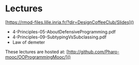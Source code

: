 # Lectures

[https://rmod-files.lille.inria.fr/?dir=DesignCoffeeClub/Slides]()

- 4-Principles-05-AboutDefensiveProgramming.pdf
- 4-Principles-09-SubtypingVsSubclassing.pdf
- Law of demeter



These lectures are hosted at: 
	[http://github.com/Pharo-mooc/OOProgrammingMooc/]()
